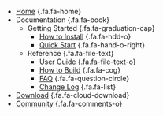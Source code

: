 * [Home](README.md) {.fa.fa-home}
* Documentation {.fa.fa-book}
    - Getting Started {.fa.fa-graduation-cap}
        - [How to Install](howtoinstall.md) {.fa.fa-hdd-o}
        - [Quick Start](quickstart.md) {.fa.fa-hand-o-right}
    - Reference {.fa.fa-file-text}
        - [User Guide](userguide.md) {.fa.fa-file-text-o}
        - [How to Build](howtobuild.md) {.fa.fa-cog}
        - [FAQ](faq.md) {.fa.fa-question-circle}
        - [Change Log](changelog.md) {.fa.fa-list}
* [Download](download.md) {.fa.fa-cloud-download}
* [Community](community.md) {.fa.fa-comments-o}
